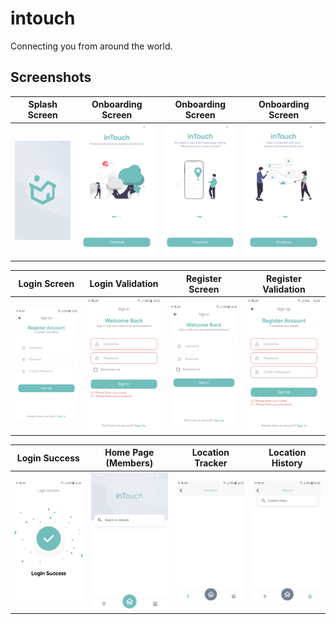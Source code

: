 # intouch

Connecting you from around the world.


<!-- SCREENSHOTS -->
## Screenshots

Splash Screen              | Onboarding Screen             | Onboarding Screen               | Onboarding Screen
:-------------------------:|:-------------------------:|:-------------------------:|:-------------------------:
![](https://github.com/YunusEmreAlps/inTouch/blob/master/intouch/ss/1.png?raw=true)|![](https://github.com/YunusEmreAlps/inTouch/blob/master/intouch/ss/2.png?raw=true)|![](https://github.com/YunusEmreAlps/inTouch/blob/master/intouch/ss/3.png?raw=true)|![](https://github.com/YunusEmreAlps/inTouch/blob/master/intouch/ss/4.png?raw=true)|

Login Screen            | Login Validation             | Register Screen               | Register Validation
:-------------------------:|:-------------------------:|:-------------------------:|:-------------------------:
![](https://github.com/YunusEmreAlps/inTouch/blob/master/intouch/ss/5.png?raw=true)|![](https://github.com/YunusEmreAlps/inTouch/blob/master/intouch/ss/6.png?raw=true)|![](https://github.com/YunusEmreAlps/inTouch/blob/master/intouch/ss/7.png?raw=true)|![](https://github.com/YunusEmreAlps/inTouch/blob/master/intouch/ss/8.png?raw=true)|

Login Success              |  Home Page (Members)              | Location Tracker               | Location History
:-------------------------:|:-------------------------:|:-------------------------:|:-------------------------:
![](https://github.com/YunusEmreAlps/inTouch/blob/master/intouch/ss/9.png?raw=true)|![](https://github.com/YunusEmreAlps/inTouch/blob/master/intouch/ss/10.png?raw=true)|![](https://github.com/YunusEmreAlps/inTouch/blob/master/intouch/ss/11.png?raw=true)|![](https://github.com/YunusEmreAlps/inTouch/blob/master/intouch/ss/12.png?raw=true)|